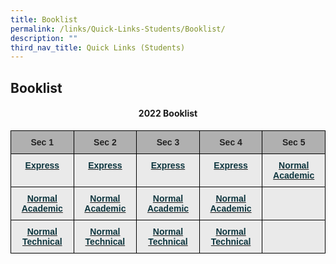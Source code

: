```yaml
---
title: Booklist
permalink: /links/Quick-Links-Students/Booklist/
description: ""
third_nav_title: Quick Links (Students)
---
```

## Booklist

#### <center> 2022 Booklist </center>

<style type="text/css">
.tg  {border-collapse:collapse;border-spacing:0;}
.tg td{border-color:black;border-style:solid;border-width:1px;font-family:Arial, sans-serif;font-size:14px;
  overflow:hidden;padding:10px 5px;word-break:normal;}
.tg th{border-color:black;border-style:solid;border-width:1px;font-family:Arial, sans-serif;font-size:14px;
  font-weight:normal;overflow:hidden;padding:10px 5px;word-break:normal;}
.tg .tg-n4qt{background-color:#EAEAEA;color:#222;font-weight:bold;text-align:center;vertical-align:top}
.tg .tg-dwlh{background-color:#B0B0B0;color:#222;font-weight:bold;text-align:center;vertical-align:middle}
.tg .tg-otbs{background-color:#EAEAEA;color:#0C343D;font-weight:bold;text-align:center;vertical-align:top}
.tg .tg-ku5w{background-color:#EAEAEA;color:#222;text-align:center;vertical-align:middle}
</style>
<table class="tg">
<thead>
  <tr>
    <th class="tg-dwlh"><span style="color:#222;background-color:#B0B0B0">Sec 1</span></th>
    <th class="tg-dwlh"><span style="color:#222;background-color:#B0B0B0">Sec 2</span></th>
    <th class="tg-dwlh"><span style="color:#222;background-color:#B0B0B0">Sec 3</span></th>
    <th class="tg-dwlh"><span style="color:#222;background-color:#B0B0B0">Sec 4</span></th>
    <th class="tg-dwlh"><span style="color:#222;background-color:#B0B0B0">Sec 5</span></th>
  </tr>
</thead>
<tbody>
  <tr>
    <td class="tg-otbs"><a href="/files/Sec%201E%20Booklist%20and%20Stationery%20List%202022.pdf"><span style="text-decoration:none;color:#0C343D">Express</span></a></td>
    <td class="tg-otbs"><a href="/files/2E.pdf"><span style="text-decoration:none;color:#0C343D">Express</span></a><br></td>
    <td class="tg-otbs"><a href="/files/3E.pdf"><span style="text-decoration:none;color:#0C343D">Express</span></a></td>
    <td class="tg-otbs"><a href="/files/4E.pdf"><span style="text-decoration:none;color:#0C343D">Express</span></a></td>
    <td class="tg-otbs"><a href="/files/5NA.pdf"><span style="text-decoration:none;color:#0C343D">Normal Academic</span></a></td>
  </tr>
  <tr>
    <td class="tg-otbs"><a href="/files/Sec%201NA%20Booklist%20and%20Stationery%20List%202022.pdf"><span style="text-decoration:none;color:#0C343D">Normal Academic</span></a></td>
    <td class="tg-otbs"><a href="/files/2NA.pdf"><span style="text-decoration:none;color:#0C343D">Normal Academic</span></a><br></td>
    <td class="tg-otbs"><a href="/files/3NA.pdf"><span style="text-decoration:none;color:#0C343D">Normal Academic</span></a></td>
    <td class="tg-otbs"><a href="/files/4NA.pdf"><span style="text-decoration:none;color:#0C343D">Normal Academic</span></a></td>
    <td class="tg-n4qt"></td>
  </tr>
  <tr>
    <td class="tg-n4qt"> <a href="/files/Sec%201NT%20Booklist%20and%20Stationery%20List%202022.pdf"><span style="text-decoration:none;color:#0C343D">Normal Technical</span></a></td>
    <td class="tg-otbs"><a href="/files/2NT.pdf"><span style="text-decoration:none;color:#0C343D">Normal Technical</span></a></td>
    <td class="tg-otbs"><a href="/files/3NT.pdf"><span style="text-decoration:none;color:#0C343D">Normal Technical</span></a></td>
    <td class="tg-otbs"><a href="/files/4NT.pdf"><span style="text-decoration:none;color:#0C343D">Normal Technical</span></a></td>
    <td class="tg-ku5w"><span style="color:#222;background-color:#EAEAEA"> </span></td>
  </tr>
</tbody>
</table>